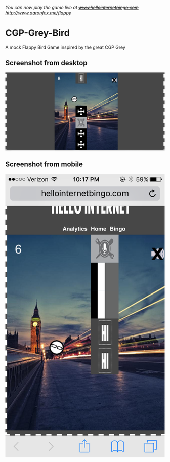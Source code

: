 <em>You can now play the game live at ~~www.hellointernetbingo.com~~ http://www.aaronfox.me/flappy </em>

# CGP-Grey-Bird
A mock Flappy Bird Game inspired by the great CGP Grey

## Screenshot from desktop

![Desktop Screenshot](Screenshots/Desktop_Website_Gameplay.png)

## Screenshot from mobile

![Mobile Screenshot](Screenshots/Mobile_Gameplay.PNG)
